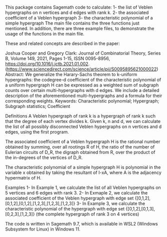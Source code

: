 This package contains Sagemath code to calculate:
1- the list of Veblen hypergraphs on n vertices and d edges with rank k.
2- the associated coefficient of a Veblen hypergraph
3- the characteristic polynomial of a simple hypergraph
The main file contains the three functions just mentioned. In addition, there are three example files, to demonstrate the usage of the functions in the main file. 

These and related concepts are described in the paper:

Joshua Cooper and Gregory Clark:
Journal of Combinatorial Theory, Series B,
Volume 149,
2021,
Pages 1-15,
ISSN 0095-8956,
https://doi.org/10.1016/j.jctb.2021.01.002.
(https://www.sciencedirect.com/science/article/pii/S0095895621000022)
Abstract: We generalize the Harary-Sachs theorem to k-uniform hypergraphs: the codegree-d coefficient of the characteristic polynomial of a uniform hypergraph H can be expressed as a weighted sum of subgraph counts over certain multi-hypergraphs with d edges. We include a detailed description of the aforementioned multi-hypergraphs and a formula for their corresponding weights.
Keywords: Characteristic polynomial; Hypergraph; Subgraph statistics; Coefficient

Definitions
A Veblen hypergraph of rank k is a hypergraph of rank k such that the degree of each vertex divides k. Given k, n and d, we can calculate the list of all possibly disconnected Veblen hypergraphs on n vertices and d edges, using the first program. 

The associated coefficient of a Veblen hypergraph H is the rational number obtained by summing, over all rootings R of H, the ratio of the number of Eulerian circuits of D_R, the digraph obtained from R, over the product of the in-degrees of the vertices of D_R. 

The characteristic polynomial of a simple hypergraph H is polynomial in the variable x obtained by taking the resultant of I-xA, where A is the adjacency hypermatrix of H. 

Examples
1- In Example 1, we calculate the list of all Veblen hypergraphs on 5 vertices and 6 edges with rank 3.
2- In Exmaple 2, we calculate the associated coefficient of the Veblen hypergraph with edge set {[0,1,2],[0,1,2],[0,1,2],[1,2,3],[1,2,3],[1,2,3]}
3- In Example 3, we calculate the characteristic polynomial of the hypergraph with edge set {[0,1,2],[0,1,3],[0,2,3],[1,2,3]} (the complete hypergraph of rank 3 on 4 vertices)

The code is written in Sagemath 9.7, which is available in WSL2 (Windows Subsystem for Linux) in Windows 11.
